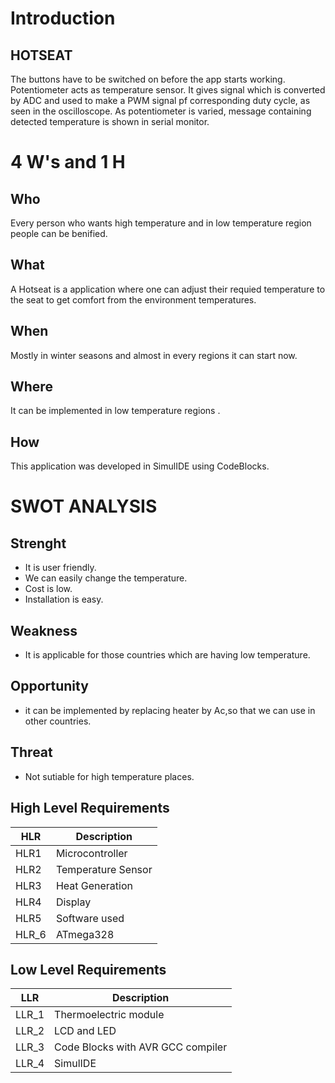 # Introduction
## HOTSEAT

The buttons have to be switched on before the app starts working. Potentiometer acts as temperature sensor. It gives signal which is converted by ADC and used to make a PWM signal pf corresponding duty cycle, as seen in the oscilloscope. As potentiometer is varied, message containing detected temperature is shown in serial monitor.
# 4 W's and 1 H

## Who
Every person who wants high temperature and in low temperature region people can be benified.

## What
A Hotseat is a application where one can adjust their requied temperature to the seat to get comfort from the environment temperatures.

## When

Mostly in winter seasons and almost in every regions it can start now.

## Where

It can be implemented in low temperature regions . 

## How

This application was developed in SimulIDE using CodeBlocks. 
# SWOT ANALYSIS
## Strenght
- It is user friendly.
- We can easily change the temperature.
- Cost is low.
- Installation is easy.
## Weakness
- It is applicable for those countries which are having low temperature.
## Opportunity
- it can be implemented by replacing heater by Ac,so that we can use in other countries.
## Threat
- Not sutiable for high temperature places.
## High Level Requirements
|HLR|	Description|
|-----------------------|------------|
|HLR1|	Microcontroller|
|HLR2|	Temperature Sensor|
|HLR3|	Heat Generation|
|HLR4|	Display|
|HLR5|	Software used|
|HLR_6| ATmega328|

## Low Level Requirements
|LLR|	Description|
|-----------------------|------------|
|LLR_1|	Thermoelectric module
|LLR_2|  LCD and LED
|LLR_3|	Code Blocks with AVR GCC compiler
|LLR_4|	SimulIDE



